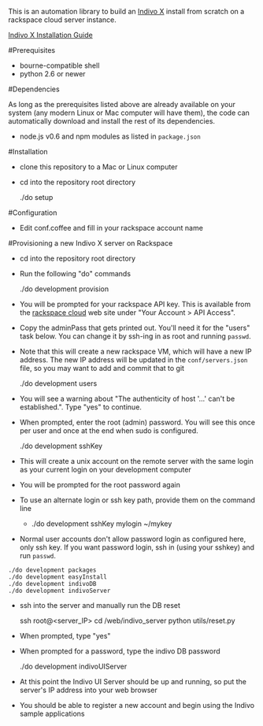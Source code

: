 This is an automation library to build an [Indivo X](http://indivohealth.org/) install from scratch on a rackspace cloud server instance.

[Indivo X Installation Guide](http://wiki.chip.org/indivo/index.php/HOWTO:_install_Indivo_X#Database_Install)

#Prerequisites
* bourne-compatible shell
* python 2.6 or newer

#Dependencies

As long as the prerequisites listed above are already available on your system (any modern Linux or Mac computer will have them),
the code can automatically download and install the rest of its dependencies.

* node.js v0.6 and npm modules as listed in `package.json`

#Installation
* clone this repository to a Mac or Linux computer
* cd into the repository root directory

    ./do setup

#Configuration

* Edit conf.coffee and fill in your rackspace account name

#Provisioning a new Indivo X server on Rackspace
* cd into the repository root directory
* Run the following "do" commands

    ./do development provision

* You will be prompted for your rackspace API key. This is available from the [rackspace cloud](https://manage.rackspacecloud.com) web site under "Your Account > API Access".
* Copy the adminPass that gets printed out. You'll need it for the "users" task below. You can change it by ssh-ing in as root and running `passwd`.
* Note that this will create a new rackspace VM, which will have a new IP address. The new IP address will be updated in the `conf/servers.json` file, so you may want to add and commit that to git

    ./do development users

* You will see a warning about "The authenticity of host '...' can't be established.". Type "yes" to continue.
* When prompted, enter the root (admin) password. You will see this once per user and once at the end when sudo is configured.

    ./do development sshKey

* This will create a unix account on the remote server with the same login as your current login on your development computer
* You will be prompted for the root password again
* To use an alternate login or ssh key path, provide them on the command line
  * ./do development sshKey mylogin ~/mykey
* Normal user accounts don't allow password login as configured here, only ssh key. If you want password login, ssh in (using your sshkey) and run `passwd`.
```
./do development packages
./do development easyInstall
./do development indivoDB
./do development indivoServer
```
* ssh into the server and manually run the DB reset

    ssh root@<server_IP>
    cd /web/indivo_server
    python utils/reset.py

* When prompted, type "yes"
* When prompted for a password, type the indivo DB password

    ./do development indivoUIServer

* At this point the Indivo UI Server should be up and running, so put the server's IP address into your web browser
* You should be able to register a new account and begin using the Indivo sample applications
